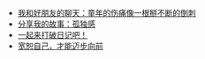 
+ [我和好朋友的聊天：童年的伤痛像一根掰不断的倒刺](talk-with-bf-about-family.md)
+ [分享我的故事：孤独感](my-story-about-loneliness.md)
+ [一起来打破日记吧！](break-traditional-diary.md)
+ [宽恕自己，才能迈步向前](forgive-myself-to-move-forward.md)